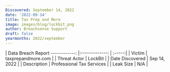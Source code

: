 ```yaml
---
Discovered: September 14, 2022
date: '2022-09-14'
title: Tax Prep and More
image: images/blog/lockbit.png
author: Breachsense Support
draft: false
yearmonths: 2022/september
---
```



| Data Breach Report
------------:     |:-------------:    | :-----:|
| Victim      | taxprepandmore.com      | 
| Threat Actor      | LockBit      | 
| Date Discovered      | Sep 14, 2022      | 
| Description      | Professional Tax Services      | 
| Leak Size      | N/A      | 

